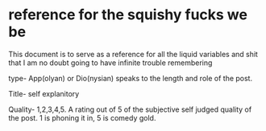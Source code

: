 # reference for the squishy fucks we be
This document is to serve as a reference for all the liquid variables and shit that I am no doubt going to have infinite trouble remembering

type- App(olyan) or Dio(nysian)
speaks to the length and role of the post. 

Title- self explanitory

Quality- 1,2,3,4,5. A rating out of 5 of the subjective self judged quality of the post. 1 is phoning it in, 5 is comedy gold. 